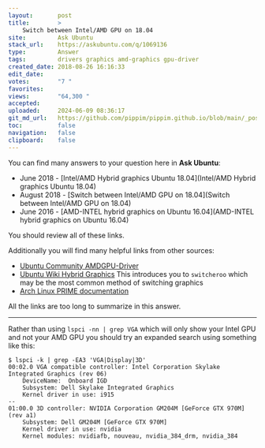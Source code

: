 ```yaml
---
layout:       post
title:        >
    Switch between Intel/AMD GPU on 18.04
site:         Ask Ubuntu
stack_url:    https://askubuntu.com/q/1069136
type:         Answer
tags:         drivers graphics amd-graphics gpu-driver
created_date: 2018-08-26 16:16:33
edit_date:    
votes:        "7 "
favorites:    
views:        "64,300 "
accepted:     
uploaded:     2024-06-09 08:36:17
git_md_url:   https://github.com/pippim/pippim.github.io/blob/main/_posts/2018/2018-08-26-Switch-between-Intel_AMD-GPU-on-18.04.md
toc:          false
navigation:   false
clipboard:    false
---
```


You can find many answers to your question here in **Ask Ubuntu**:

- June 2018 - [Intel/AMD Hybrid graphics Ubuntu 18.04](Intel/AMD Hybrid graphics Ubuntu 18.04)
- August 2018 - [Switch between Intel/AMD GPU on 18.04](Switch between Intel/AMD GPU on 18.04)
- June 2016 - [AMD-INTEL hybrid graphics on Ubuntu 16.04](AMD-INTEL hybrid graphics on Ubuntu 16.04)

You should review all of these links.

Additionally you will find many helpful links from other sources:

- [Ubuntu Community AMDGPU-Driver][1]
- [Ubuntu Wiki Hybrid Graphics][2] This introduces you to `switcheroo` which may be the most common method of switching graphics
- [Arch Linux PRIME documentation][3]

All the links are too long to summarize in this answer.


----------

Rather than using `lspci -nn | grep VGA` which will only show your Intel GPU and not your AMD GPU you should try an expanded search using something like this:

``` 
$ lspci -k | grep -EA3 'VGA|Display|3D'
00:02.0 VGA compatible controller: Intel Corporation Skylake Integrated Graphics (rev 06)
	DeviceName:  Onboard IGD
	Subsystem: Dell Skylake Integrated Graphics
	Kernel driver in use: i915
--
01:00.0 3D controller: NVIDIA Corporation GM204M [GeForce GTX 970M] (rev a1)
	Subsystem: Dell GM204M [GeForce GTX 970M]
	Kernel driver in use: nvidia
	Kernel modules: nvidiafb, nouveau, nvidia_384_drm, nvidia_384
```

  [1]: https://help.ubuntu.com/community/AMDGPU-Driver
  [2]: https://help.ubuntu.com/community/HybridGraphics
  [3]: https://wiki.archlinux.org/index.php/PRIME
